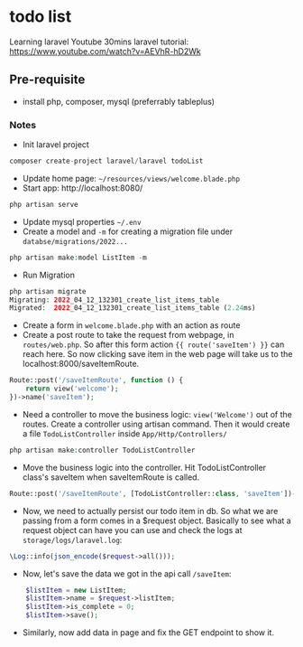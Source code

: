# todo list
 
Learning laravel
Youtube 30mins laravel tutorial: https://www.youtube.com/watch?v=AEVhR-hD2Wk

## Pre-requisite
- install php, composer, mysql (preferrably tableplus)

### Notes
- Init laravel project
```php
composer create-project laravel/laravel todoList
```
- Update home page: `~/resources/views/welcome.blade.php`
- Start app: http://localhost:8080/
```php
php artisan serve 
```
- Update mysql properties `~/.env`
- Create a model and `-m` for creating a migration file under `databse/migrations/2022...`
```php
php artisan make:model ListItem -m
```
- Run Migration
```php
php artisan migrate
Migrating: 2022_04_12_132301_create_list_items_table
Migrated:  2022_04_12_132301_create_list_items_table (2.24ms)
```
- Create a form in `welcome.blade.php` with an action as route
- Create a post route to take the request from webpage, in `routes/web.php`. So after this form action `{{ route('saveItem') }}` can reach here. So now clicking save item in the web page will take us to the localhost:8000/saveItemRoute.
```php
Route::post('/saveItemRoute', function () {
    return view('welcome');
})->name('saveItem');
``` 
- Need a controller to move the business logic: `view('Welcome')` out of the routes. Create a controller using artisan command. Then it would create a file `TodoListController` inside `App/Http/Controllers/`
```php
php artisan make:controller TodoListController
```
- Move the business logic into the controller. Hit TodoListController class's saveItem when saveItemRoute is called.
```php
Route::post('/saveItemRoute', [TodoListController::class, 'saveItem'])->name('saveItem');
```
- Now, we need to actually persist our todo item in db. So what we are passing from a form comes in a $request object. Basically to see what a request object can have you can use and check the logs at `storage/logs/laravel.log`:
```php
\Log::info(json_encode($request->all()));
```
- Now, let's save the data we got in the api call `/saveItem`:
```php
    $listItem = new ListItem;        
    $listItem->name = $request->listItem;
    $listItem->is_complete = 0;
    $listItem->save();
```
- Similarly, now add data in page and fix the GET endpoint to show it.

